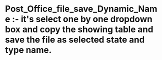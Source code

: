 # Post_Office_file_save_Dynamic_Name :- it's select one by one dropdown box and copy the showing table and save the file as selected state and type name.
